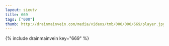 ```yaml
--- 
layout: sieutv
title: 669
tags: ["000"]
thumb: http://drainmainvein.com/media/videos/tmb/000/000/669/player.jpg
---
```

{% include drainmainvein key="669" %} 
